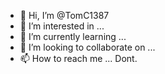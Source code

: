- 👋 Hi, I’m @TomC1387
- 👀 I’m interested in ...
- 🌱 I’m currently learning ...
- 💞️ I’m looking to collaborate on ...
- 📫 How to reach me ... Dont.

<!---
TomC1387/TomC1387 is a ✨ special ✨ repository because its `README.md` (this file) appears on your GitHub profile.
You can click the Preview link to take a look at your changes.
--->
